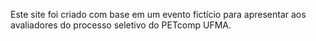 Este site foi criado com base em um evento fictício para apresentar aos avaliadores do processo seletivo do PETcomp UFMA.
